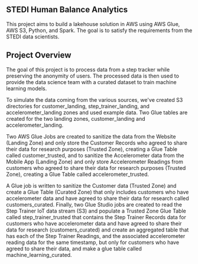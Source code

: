 STEDI Human Balance Analytics
---

This project aims to build a lakehouse solution in AWS using AWS Glue, AWS S3, Python, and Spark.
The goal is to satisfy the requirements from the STEDI data scientists.

## Project Overview

The goal of this project is to process data from a step tracker while preserving the anonymity of users.
The processed data is then used to provide the data science team with a curated dataset to train machine
learning models.

To simulate the data coming from the various sources, we've created S3 directories for 
customer_landing, step_trainer_landing, and accelerometer_landing zones and used example data.
Two Glue tables are created for the two landing zones, customer_landing and accelerometer_landing.

Two AWS Glue Jobs are created to sanitize the data from the Website (Landing Zone) and only store
the Customer Records who agreed to share their data for research purposes (Trusted Zone), creating
a Glue Table called customer_trusted, and to sanitize the Accelerometer data from the Mobile App
(Landing Zone) and only store Accelerometer Readings from customers who agreed to share their data
for research purposes (Trusted Zone), creating a Glue Table called accelerometer_trusted.

A Glue job is written to sanitize the Customer data (Trusted Zone) and create a Glue Table 
(Curated Zone) that only includes customers who have accelerometer data and have agreed to share
their data for research called customers_curated. Finally, two Glue Studio jobs are created to 
read the Step Trainer IoT data stream (S3) and populate a Trusted Zone Glue Table called 
step_trainer_trusted that contains the Step Trainer Records data for customers who have 
accelerometer data and have agreed to share their data for research (customers_curated) 
and create an aggregated table that has each of the Step Trainer Readings, and the associated 
accelerometer reading data for the same timestamp, but only for customers who have agreed to
share their data, and make a glue table called machine_learning_curated.
